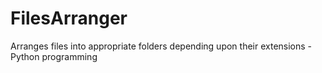 # FilesArranger
Arranges files into appropriate folders depending upon their extensions - Python programming
